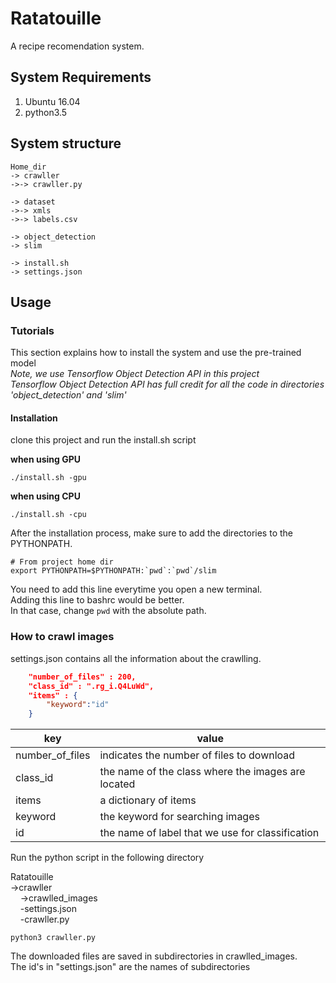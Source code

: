 # Ratatouille
A recipe recomendation system.


## System Requirements
1. Ubuntu 16.04
2. python3.5

## System structure

	Home_dir
    -> crawller
    ->-> crawller.py
    
    -> dataset
    ->-> xmls
    ->-> labels.csv
    
    -> object_detection
    -> slim
    
    -> install.sh
    -> settings.json

## Usage

### Tutorials
This section explains how to install the system and use the pre-trained model  
*Note, we use Tensorflow Object Detection API in this project*  
*Tensorflow Object Detection API has full credit for all the code in directories 'object_detection' and 'slim'*

#### Installation
clone this project and run the install.sh script  
  
**when using GPU**

	./install.sh -gpu
    
**when using CPU**

	./install.sh -cpu
    

After the installation process, make sure to add the directories to the PYTHONPATH.  

	# From project home dir
    export PYTHONPATH=$PYTHONPATH:`pwd`:`pwd`/slim
    
You need to add this line everytime you open a new terminal.  
Adding this line to bashrc would be better.  
In that case, change `pwd` with the absolute path.  

### How to crawl images
settings.json contains all the information about the crawlling.

```json
    "number_of_files" : 200,
    "class_id" : ".rg_i.Q4LuWd",
    "items" : {
        "keyword":"id"
    }
```

|key|value|
|---|---|
|number_of_files|indicates the number of files to download|
|class_id|the name of the class where the images are located|
|items|a dictionary of items|
|keyword|the keyword for searching images|
|id|the name of label that we use for classification|

Run the python script in the following directory  

Ratatouille  
->crawller  
&nbsp;&nbsp;&nbsp;&nbsp;->crawlled_images  
&nbsp;&nbsp;&nbsp;&nbsp;-settings.json  
&nbsp;&nbsp;&nbsp;&nbsp;-crawller.py  

	python3 crawller.py
    
The downloaded files are saved in subdirectories in crawlled_images.  
The id's in "settings.json" are the names of subdirectories